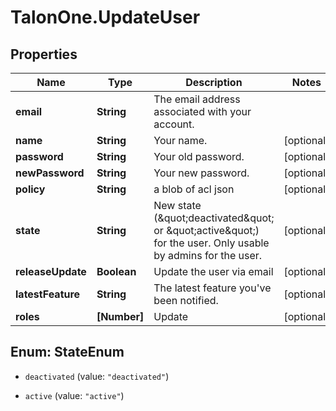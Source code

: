 # TalonOne.UpdateUser

## Properties
Name | Type | Description | Notes
------------ | ------------- | ------------- | -------------
**email** | **String** | The email address associated with your account. | 
**name** | **String** | Your name. | [optional] 
**password** | **String** | Your old password. | [optional] 
**newPassword** | **String** | Your new password. | [optional] 
**policy** | **String** | a blob of acl json | [optional] 
**state** | **String** | New state (\&quot;deactivated\&quot; or \&quot;active\&quot;) for the user. Only usable by admins for the user. | [optional] 
**releaseUpdate** | **Boolean** | Update the user via email | [optional] 
**latestFeature** | **String** | The latest feature you&#39;ve been notified. | [optional] 
**roles** | **[Number]** | Update | [optional] 


<a name="StateEnum"></a>
## Enum: StateEnum


* `deactivated` (value: `"deactivated"`)

* `active` (value: `"active"`)




